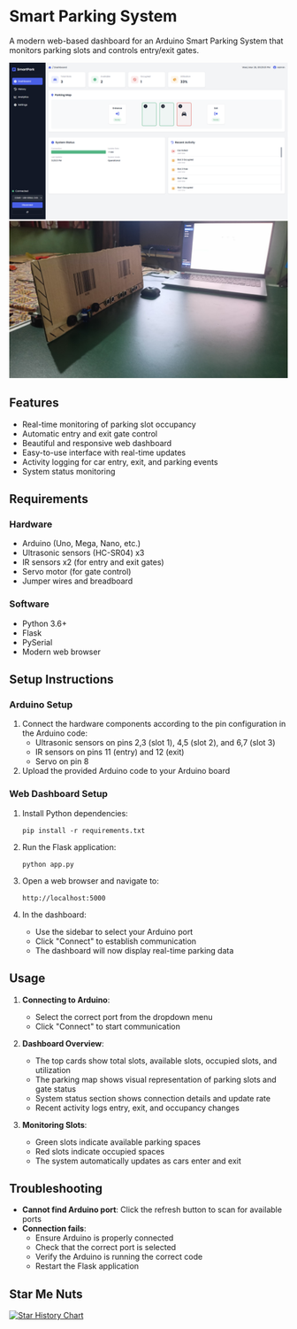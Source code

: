 # Smart Parking System

A modern web-based dashboard for an Arduino Smart Parking System that monitors parking slots and controls entry/exit gates.

![Smart Parking System Web UI](image1.png)
![Smart Parking System](image2.jpg)

## Features 

- Real-time monitoring of parking slot occupancy
- Automatic entry and exit gate control
- Beautiful and responsive web dashboard
- Easy-to-use interface with real-time updates
- Activity logging for car entry, exit, and parking events
- System status monitoring

## Requirements

### Hardware
- Arduino (Uno, Mega, Nano, etc.)
- Ultrasonic sensors (HC-SR04) x3
- IR sensors x2 (for entry and exit gates)
- Servo motor (for gate control)
- Jumper wires and breadboard

### Software
- Python 3.6+
- Flask
- PySerial
- Modern web browser

## Setup Instructions

### Arduino Setup
1. Connect the hardware components according to the pin configuration in the Arduino code:
   - Ultrasonic sensors on pins 2,3 (slot 1), 4,5 (slot 2), and 6,7 (slot 3)
   - IR sensors on pins 11 (entry) and 12 (exit) 
   - Servo on pin 8
2. Upload the provided Arduino code to your Arduino board

### Web Dashboard Setup
1. Install Python dependencies:
   ```
   pip install -r requirements.txt
   ```

2. Run the Flask application:
   ```
   python app.py
   ```

3. Open a web browser and navigate to:
   ```
   http://localhost:5000
   ```

4. In the dashboard:
   - Use the sidebar to select your Arduino port
   - Click "Connect" to establish communication
   - The dashboard will now display real-time parking data

## Usage

1. **Connecting to Arduino**: 
   - Select the correct port from the dropdown menu
   - Click "Connect" to start communication

2. **Dashboard Overview**:
   - The top cards show total slots, available slots, occupied slots, and utilization
   - The parking map shows visual representation of parking slots and gate status
   - System status section shows connection details and update rate
   - Recent activity logs entry, exit, and occupancy changes

3. **Monitoring Slots**:
   - Green slots indicate available parking spaces
   - Red slots indicate occupied spaces
   - The system automatically updates as cars enter and exit

## Troubleshooting

- **Cannot find Arduino port**: Click the refresh button to scan for available ports
- **Connection fails**: 
  - Ensure Arduino is properly connected
  - Check that the correct port is selected
  - Verify the Arduino is running the correct code
  - Restart the Flask application

## Star Me Nuts
<a href="https://www.star-history.com/#SusyBegula/park-me-nutz-iot&Date">
 <picture>
   <source media="(prefers-color-scheme: dark)" srcset="https://api.star-history.com/svg?repos=SusyBegula/park-me-nutz-iot&type=Date&theme=dark" />
   <source media="(prefers-color-scheme: light)" srcset="https://api.star-history.com/svg?repos=SusyBegula/park-me-nutz-iot&type=Date" />
   <img alt="Star History Chart" src="https://api.star-history.com/svg?repos=SusyBegula/park-me-nutz-iot&type=Date" />
 </picture>
</a>
